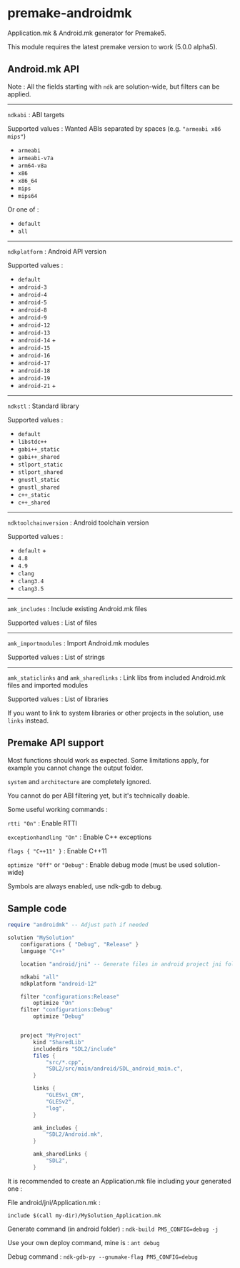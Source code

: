 # premake-androidmk

Application.mk &amp; Android.mk generator for Premake5.

This module requires the latest premake version to work (5.0.0 alpha5).


## Android.mk API

Note : All the fields starting with `ndk` are solution-wide, but filters can be applied.

*****

`ndkabi` : ABI targets

Supported values :
Wanted ABIs separated by spaces (e.g. `"armeabi x86 mips"`)
* `armeabi`
* `armeabi-v7a`
* `arm64-v8a`
* `x86`
* `x86_64`
* `mips`
* `mips64`

Or one of :
* `default`
* `all`

*****

`ndkplatform` : Android API version

Supported values :
* `default`
* `android-3`
* `android-4`
* `android-5`
* `android-8`
* `android-9` 
* `android-12`
* `android-13`
* `android-14` +
* `android-15`
* `android-16`
* `android-17`
* `android-18`
* `android-19`
* `android-21` +

*****

`ndkstl` : Standard library

Supported values :
* `default`
* `libstdc++`
* `gabi++_static`
* `gabi++_shared`
* `stlport_static`
* `stlport_shared`
* `gnustl_static`
* `gnustl_shared`
* `c++_static`
* `c++_shared`

*****

`ndktoolchainversion` : Android toolchain version

Supported values :
* `default` +
* `4.8`
* `4.9`
* `clang`
* `clang3.4`
* `clang3.5`

*****

`amk_includes` : Include existing Android.mk files

Supported values : List of files

*****

`amk_importmodules` : Import Android.mk modules

Supported values : List of strings

*****

`amk_staticlinks` and `amk_sharedlinks` : Link libs from included Android.mk files and imported modules

Supported values : List of libraries

If you want to link to system libraries or other projects in the solution, use `links` instead.



## Premake API support

Most functions should work as expected.
Some limitations apply, for example you cannot change the output folder.

`system` and `architecture` are completely ignored.

You cannot do per ABI filtering yet, but it's technically doable.

Some useful working commands :

`rtti "On"` : Enable RTTI

`exceptionhandling "On"` : Enable C++ exceptions

`flags { "C++11" }` : Enable C++11

`optimize "Off"` or `"Debug"` : Enable debug mode (must be used solution-wide)

Symbols are always enabled, use ndk-gdb to debug.


## Sample code

```lua
require "androidmk" -- Adjust path if needed

solution "MySolution"
	configurations { "Debug", "Release" }
	language "C++"

	location "android/jni" -- Generate files in android project jni folder (recommended)

	ndkabi "all"
	ndkplatform "android-12"

	filter "configurations:Release"
		optimize "On"
	filter "configurations:Debug"
		optimize "Debug"


	project "MyProject"
		kind "SharedLib"
		includedirs "SDL2/include"
		files {
			"src/*.cpp",
			"SDL2/src/main/android/SDL_android_main.c",
		}

		links {
			"GLESv1_CM",
			"GLESv2",
			"log",
		}

		amk_includes {
			"SDL2/Android.mk",
		}

		amk_sharedlinks {
			"SDL2",
		}
```


It is recommended to create an Application.mk file including your generated one :

File android/jni/Application.mk :
```
include $(call my-dir)/MySolution_Application.mk
```


Generate command (in android folder) :
`ndk-build PM5_CONFIG=debug -j`

Use your own deploy command, mine is :
`ant debug`

Debug command :
`ndk-gdb-py --gnumake-flag PM5_CONFIG=debug`
